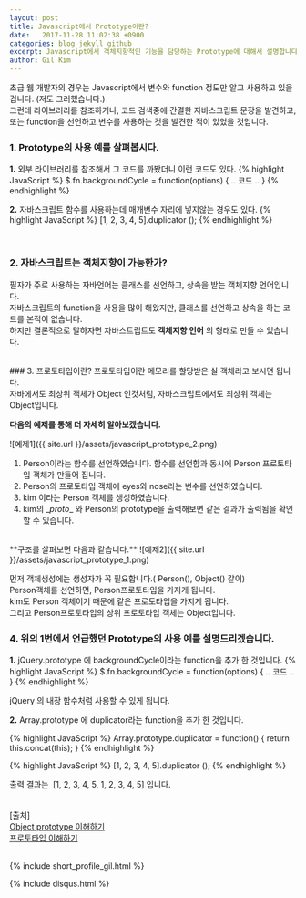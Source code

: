 ```yaml
---
layout: post
title: Javascript에서 Prototype이란?
date:   2017-11-28 11:02:38 +0900
categories: blog jekyll github
excerpt: Javascript에서 객체지향적인 기능을 담당하는 Prototype에 대해서 설명합니다.
author: Gil Kim
---
```

초급 웹 개발자의 경우는 Javascript에서 변수와 function 정도만 알고 사용하고 있을겁니다. (저도 그러했습니다.)  
그런데 라이브러리를 참조하거나, 코드 검색중에 간결한 자바스크립트 문장을 발견하고, 또는 function을 선언하고 변수를 사용하는 것을 발견한 적이 있었을 것입니다.
<br>
### 1. Prototype의 사용 예를 살펴봅시다.
  **1.** 외부 라이브러리를 참조해서 그 코드를 까봤더니 이런 코드도 있다.
  {% highlight JavaScript %}
  $.fn.backgroundCycle = function(options) {
    .. 코드 ..
  }
  {% endhighlight %}

  **2.** 자바스크립트 함수를 사용하는데 매개변수 자리에 넣지않는 경우도 있다.
  {% highlight JavaScript %}
  [1, 2, 3, 4, 5].duplicator ();
  {% endhighlight %}

<br>

### 2. 자바스크립트는 객체지향이 가능한가?

필자가 주로 사용하는 자바언어는 클래스를 선언하고, 상속을 받는 객체지향 언어입니다.<br>
자바스크립트의 function을 사용을 많이 해왔지만, 클래스를 선언하고 상속을 하는 코드를 본적이 없습니다.
<br>하지만 결론적으로 말하자면 자바스트립트도 **객체지향 언어** 의 형태로 만들 수 있습니다.

<br>
### 3. 프로토타입이란?
프로토타입이란 메모리를 할당받은 실 객체라고 보시면 됩니다.<br>
자바에서도 최상위 객체가 Object 인것처럼, 자바스크립트에서도 최상위 객체는 Object입니다.

**다음의 예제를 통해 더 자세히 알아보겠습니다.**

![예제1]({{ site.url }}/assets/javascript_prototype_2.png)
1. Person이라는 함수를 선언하였습니다. 함수를 선언함과 동시에 Person 프로토타입 객체가 만들어 집니다.
2. Person의 프로토타입 객체에 eyes와 nose라는 변수를 선언하였습니다.
3. kim 이라는 Person 객체를 생성하였습니다.
4. kim의 \__proto__ 와  Person의 prototype을 출력해보면 같은 결과가 출력됨을 확인할 수 있습니다.

<br>
**구조를 살펴보면 다음과 같습니다.**
![예제2]({{ site.url }}/assets/javascript_prototype_1.png)

먼저 객체생성에는 생성자가 꼭 필요합니다.( Person(), Object() 같이)<br>
Person객체를 선언하면, Person프로토타입을 가지게 됩니다.<br>
kim도 Person 객체이기 때문에 같은 프로토타입을 가지게 됩니다.<br>
그리고 Person프로토타입의 상위 프로토타입 객체는 Object입니다.<br>

### 4. 위의 1번에서 언급했던 Prototype의 사용 예를 설명드리겠습니다.
  **1.** jQuery.prototype 에 backgroundCycle이라는 function을 추가 한 것입니다.
{% highlight JavaScript %}
$.fn.backgroundCycle = function(options) {
  .. 코드 ..
}
{% endhighlight %}

jQuery 의 내장 함수처럼 사용할 수 있게 됩니다.

  **2.** Array.prototype 에 duplicator라는 function을 추가 한 것입니다.

{% highlight JavaScript %}
Array.prototype.duplicator = function() {
  return this.concat(this);
}
{% endhighlight %}

{% highlight JavaScript %}
[1, 2, 3, 4, 5].duplicator ();
{% endhighlight %}

출력 결과는  [1, 2, 3, 4, 5, 1, 2, 3, 4, 5] 입니다.
<br><br><br>
[출처]<br>
[Object prototype 이해하기](http://insanehong.kr/post/javascript-prototype/)<br>
[프로토타입 이해하기](https://medium.com/@bluesh55/javascript-prototype-%EC%9D%B4%ED%95%B4%ED%95%98%EA%B8%B0-f8e67c286b67)<br>
<br>

{% include short_profile_gil.html %}

{% include disqus.html %}

<br>
